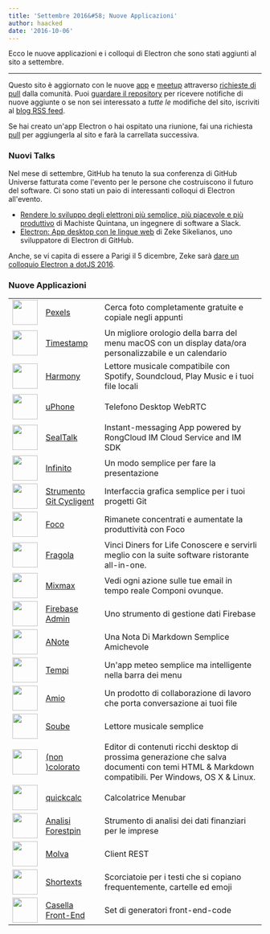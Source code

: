 ```yaml
---
title: 'Settembre 2016&#58; Nuove Applicazioni'
author: haacked
date: '2016-10-06'
---
```


Ecco le nuove applicazioni e i colloqui di Electron che sono stati aggiunti al sito a settembre.

---

Questo sito è aggiornato con le nuove [app](https://electronjs.org/apps) e [meetup](https://electronjs.org/community) attraverso [richieste di pull](https://github.com/electron/electronjs.org/pulls) dalla comunità. Puoi [guardare il repository](https://github.com/electron/electronjs.org) per ricevere notifiche di nuove aggiunte o se non sei interessato a _tutte le_ modifiche del sito, iscriviti al [blog RSS feed](https://electronjs.org/feed.xml).

Se hai creato un'app Electron o hai ospitato una riunione, fai una richiesta [pull](https://github.com/electron/electronjs.org) per aggiungerla al sito e farà la carrellata successiva.

### Nuovi Talks

Nel mese di settembre, GitHub ha tenuto la sua conferenza di GitHub Universe fatturata come l'evento per le persone che costruiscono il futuro del software. Ci sono stati un paio di interessanti colloqui di Electron all'evento.

* [Rendere lo sviluppo degli elettroni più semplice, più piacevole e più produttivo](https://www.youtube.com/watch?v=Eqg_IqVeI5s) di Machiste<unk> Quintana, un ingegnere di software a Slack.
* [Electron: App desktop con le lingue web](https://www.youtube.com/watch?v=FNHBfN8c32U) di Zeke Sikelianos, uno sviluppatore di Electron di GitHub.

Anche, se vi capita di essere a Parigi il 5 dicembre, Zeke sarà [dare un colloquio Electron a dotJS 2016](https://twitter.com/dotJS/status/783615732307333120).

### Nuove Applicazioni

|                                                                                     |                                                               |                                                                                                                                                 |
| ----------------------------------------------------------------------------------- | ------------------------------------------------------------- | ----------------------------------------------------------------------------------------------------------------------------------------------- |
| <img src='/images/apps/pexels-icon.png' width='50' />              | [Pexels](https://www.pexels.com/pro/mac-and-windows-app/)     | Cerca foto completamente gratuite e copiale negli appunti                                                                                       |
| <img src='/images/apps/timestamp-icon.png' width='50' />           | [Timestamp](https://mzdr.github.io/timestamp/)                | Un migliore orologio della barra del menu macOS con un display data/ora personalizzabile e un calendario                                        |
| <img src='/images/apps/harmony-icon.png' width='50' />             | [Harmony](http://getharmony.xyz/)                             | Lettore musicale compatibile con Spotify, Soundcloud, Play Music e i tuoi file locali                                                           |
| <img src='/images/apps/uphone-icon.png' width='50' />              | [uPhone](http://www.integraccs.com)                           | Telefono Desktop WebRTC                                                                                                                         |
| <img src='/images/apps/sealtalk-icon.png' width='50' />            | [SealTalk](http://sealtalk.im)                                | Instant-messaging App powered by RongCloud IM Cloud Service and IM SDK                                                                          |
| <img src='/images/apps/infinity-icon.png' width='50' />            | [Infinito](https://ycosxapp.github.io)                        | Un modo semplice per fare la presentazione                                                                                                      |
| <img src='/images/apps/cycligent-git-tool-icon.png' width='50' />  | [Strumento Git Cycligent](https://www.cycligent.com/git-tool) | Interfaccia grafica semplice per i tuoi progetti Git                                                                                            |
| <img src='/images/apps/foco-icon.png' width='50' />                | [Foco](https://github.com/akashnimare/foco)                   | Rimanete concentrati e aumentate la produttività con Foco                                                                                       |
| <img src='/images/apps/strawberry-icon.png' width='50' />          | [Fragola](https://strawberrypos.com)                          | Vinci Diners for Life Conoscere e servirli meglio con la suite software ristorante all-in-one.                                                  |
| <img src='/images/apps/mixmax-icon.png' width='50' />              | [Mixmax](https://mixmax.com/download)                         | Vedi ogni azione sulle tue email in tempo reale Componi ovunque.                                                                                |
| <img src='/images/apps/firebase-admin-icon.png' width='50' />      | [Firebase Admin](https://firebaseadmin.com)                   | Uno strumento di gestione dati Firebase                                                                                                         |
| <img src='/images/apps/anote-icon.png' width='50' />               | [ANote](https://github.com/AnotherNote/anote)                 | Una Nota Di Markdown Semplice Amichevole                                                                                                        |
| <img src='/images/apps/temps-icon.png' width='50' />               | [Tempi](https://jackd248.github.io/temps/)                    | Un'app meteo semplice ma intelligente nella barra dei menu                                                                                      |
| <img src='/images/apps/amium-icon.png' width='50' />               | [Amio](https://www.amium.com)                                 | Un prodotto di collaborazione di lavoro che porta conversazione ai tuoi file                                                                    |
| <img src='/images/apps/soube-icon.png' width='50' />               | [Soube](http://soube.diegomolina.cl)                          | Lettore musicale semplice                                                                                                                       |
| <img src='/images/apps/un-colored-icon.png' width='50' />          | [(non )colorato](https://n457.github.io/Uncolored/)           | Editor di contenuti ricchi desktop di prossima generazione che salva documenti con temi HTML & Markdown compatibili. Per Windows, OS X & Linux. |
| <img src='/images/apps/quickcalc-icon.png' width='50' />           | [quickcalc](https://github.com/Cwoodall6/quickcalc)           | Calcolatrice Menubar                                                                                                                            |
| <img src='/images/apps/forestpin-analytics-icon.png' width='50' /> | [Analisi Forestpin](http://forestpin.com/analytics)           | Strumento di analisi dei dati finanziari per le imprese                                                                                         |
| <img src='/images/apps/ling-icon.png' width='50' />                | [Molva](https://github.com/talhasch/ling)                     | Client REST                                                                                                                                     |
| <img src='/images/apps/shortexts-icon.png' width='50' />           | [Shortexts](http://shortexts.com/)                            | Scorciatoie per i testi che si copiano frequentemente, cartelle ed emoji                                                                        |
| <img src='/images/apps/front-end-box-icon.png' width='50' />       | [Casella Front-End](http://frontendbox.io)                    | Set di generatori front-end-code                                                                                                                |

